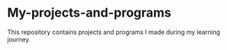 # My-projects-and-programs
This repository contains projects and programs I made during my learning journey.
